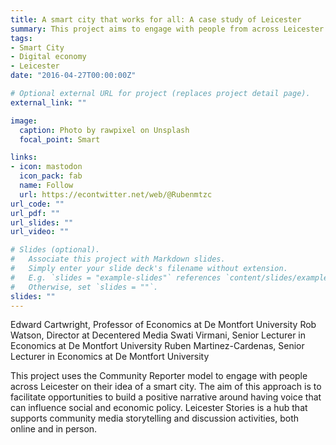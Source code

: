 ```yaml
---
title: A smart city that works for all: A case study of Leicester
summary: This project aims to engage with people from across Leicester to inform policy, shape the delivery of the smart city, and explore how people can benefit from the opportunities that a smart city will provide.
tags:
- Smart City
- Digital economy
- Leicester
date: "2016-04-27T00:00:00Z"

# Optional external URL for project (replaces project detail page).
external_link: ""

image:
  caption: Photo by rawpixel on Unsplash
  focal_point: Smart

links:
- icon: mastodon
  icon_pack: fab
  name: Follow
  url: https://econtwitter.net/web/@Rubenmtzc
url_code: ""
url_pdf: ""
url_slides: ""
url_video: ""

# Slides (optional).
#   Associate this project with Markdown slides.
#   Simply enter your slide deck's filename without extension.
#   E.g. `slides = "example-slides"` references `content/slides/example-slides.md`.
#   Otherwise, set `slides = ""`.
slides: ""
---
```

Edward Cartwright, Professor of Economics at De Montfort University
Rob Watson, Director at Decentered Media
Swati Virmani, Senior Lecturer in Economics at De Montfort University
Ruben Martinez-Cardenas, Senior Lecturer in Economics at De Montfort University

This project uses the Community Reporter model to engage with people across Leicester on their idea of a smart city.
The aim of this approach is to facilitate opportunities to build a positive narrative around having voice that can influence social and economic policy.
Leicester Stories is a hub that supports community media storytelling and discussion activities, both online and in person. 
